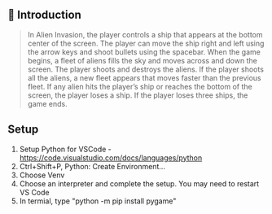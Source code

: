 ## 🚀 Introduction
> In Alien Invasion, the player controls a ship that appears at
the bottom center of the screen. The player can move the ship
right and left using the arrow keys and shoot bullets using the
spacebar. When the game begins, a fleet of aliens fills the sky
and moves across and down the screen. The player shoots and
destroys the aliens. If the player shoots all the aliens, a new fleet
appears that moves faster than the previous fleet. If any alien hits
the player’s ship or reaches the bottom of the screen, the player
loses a ship. If the player loses three ships, the game ends.

## Setup
1. Setup Python for VSCode - https://code.visualstudio.com/docs/languages/python 
1. Ctrl+Shift+P, Python: Create Environment...
1. Choose Venv
1. Choose an interpreter and complete the setup. You may need to restart VS Code
1. In termial, type "python -m pip install pygame"